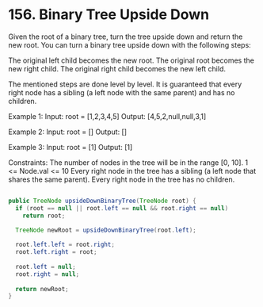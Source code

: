 # 156. Binary Tree Upside Down

Given the root of a binary tree, turn the tree upside down and return the new root.
You can turn a binary tree upside down with the following steps:

The original left child becomes the new root.
The original root becomes the new right child.
The original right child becomes the new left child.

The mentioned steps are done level by level. It is guaranteed that every right node has a sibling (a left node with the same parent) and has no children.

 
Example 1:
Input: root = [1,2,3,4,5]
Output: [4,5,2,null,null,3,1]

Example 2:
Input: root = []
Output: []

Example 3:
Input: root = [1]
Output: [1]
 
Constraints:
The number of nodes in the tree will be in the range [0, 10].
1 <= Node.val <= 10
Every right node in the tree has a sibling (a left node that shares the same parent).
Every right node in the tree has no children.




```java

public TreeNode upsideDownBinaryTree(TreeNode root) {
  if (root == null || root.left == null && root.right == null)
    return root;

  TreeNode newRoot = upsideDownBinaryTree(root.left);
  
  root.left.left = root.right;
  root.left.right = root;
  
  root.left = null;
  root.right = null;
      
  return newRoot;
}

```
